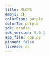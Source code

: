 ```yaml
---
title: MLOPS
emoji: 🌖
colorFrom: purple
colorTo: purple
sdk: gradio
sdk_version: 5.9.1
app_file: app.py
pinned: false
license: cc
---
```


